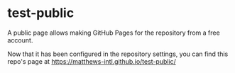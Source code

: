 # test-public
A public page allows making GitHub Pages for the repository from a free account.

Now that it has been configured in the repository settings, you can find this repo's page at https://matthews-intl.github.io/test-public/

